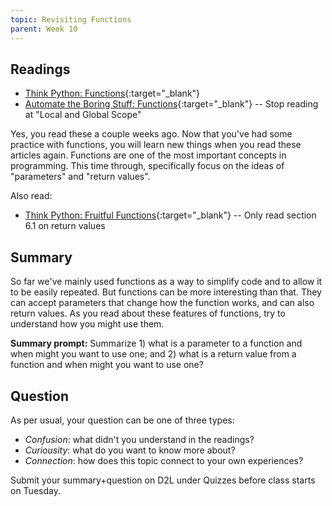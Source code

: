 ```yaml
---
topic: Revisiting Functions
parent: Week 10
---
```


## Readings

* [Think Python: Functions](http://greenteapress.com/thinkpython2/html/thinkpython2004.html){:target="_blank"}
* [Automate the Boring Stuff: Functions](https://automatetheboringstuff.com/chapter3/){:target="_blank"} -- Stop reading at "Local and Global Scope"

Yes, you read these a couple weeks ago. Now that you've had some practice with functions, you will learn new things when you read these articles again. Functions are one of the most important concepts in programming. This time through, specifically focus on the ideas of "parameters" and "return values". 

Also read:

* [Think Python: Fruitful Functions](http://greenteapress.com/thinkpython2/html/thinkpython2007.html){:target="_blank"} -- Only read section 6.1 on return values

## Summary

So far we've mainly used functions as a way to simplify code and to allow it to be easily repeated. But functions can be more interesting than that. They can accept parameters that change how the function works, and can also return values. As you read about these features of functions, try to understand how you might use them.

**Summary prompt:** Summarize 1) what is a parameter to a function and when might you want to use one; and 2) what is a return value from a function and when might you want to use one? 

## Question

As per usual, your question can be one of three types:
* *Confusion*: what didn't you understand in the readings?
* *Curiousity*: what do you want to know more about?
* *Connection*: how does this topic connect to your own experiences?

Submit your summary+question on D2L under Quizzes before class starts on Tuesday.


